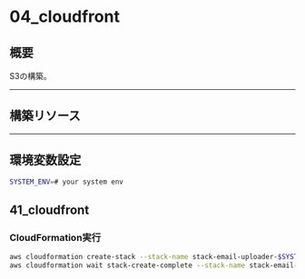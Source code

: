 # 04_cloudfront

## 概要

S3の構築。

---

## 構築リソース

---

## 環境変数設定

```bash
SYSTEM_ENV=# your system env

```

## 41_cloudfront

### CloudFormation実行

```bash
aws cloudformation create-stack --stack-name stack-email-uploader-$SYSTEM_ENV-cloudfront --template-body file://template/04_cloudfront/41_cloudfront.yml --parameters ParameterKey=SystemEnv,ParameterValue=$SYSTEM_ENV --capabilities CAPABILITY_IAM CAPABILITY_NAMED_IAM --region us-east-1
aws cloudformation wait stack-create-complete --stack-name stack-email-uploader-$SYSTEM_ENV-cloudfront

```
